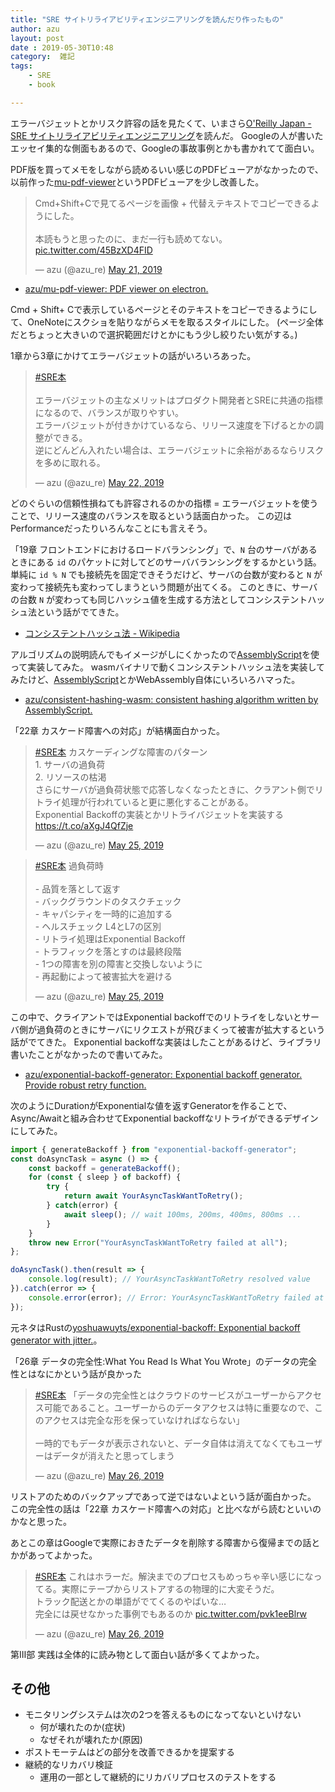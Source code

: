 ```yaml
---
title: "SRE サイトリライアビリティエンジニアリングを読んだり作ったもの"
author: azu
layout: post
date : 2019-05-30T10:48
category:  雑記
tags:
    - SRE
    - book

---
```


エラーバジェットとかリスク許容の話を見たくて、いまさら[O'Reilly Japan - SRE サイトリライアビリティエンジニアリング](https://www.oreilly.co.jp/books/9784873117911/)を読んだ。
Googleの人が書いたエッセイ集的な側面もあるので、Googleの事故事例とかも書かれてて面白い。

PDF版を買ってメモをしながら読めるいい感じのPDFビューアがなかったので、以前作った[mu-pdf-viewer](https://github.com/azu/mu-pdf-viewer)というPDFビューアを少し改善した。

<blockquote class="twitter-tweet" data-lang="en"><p lang="ja" dir="ltr">Cmd+Shift+Cで見てるページを画像 + 代替えテキストでコピーできるようにした。<br><br>本読もうと思ったのに、まだ一行も読めてない。 <a href="https://t.co/45BzXD4FID">pic.twitter.com/45BzXD4FID</a></p>&mdash; azu (@azu_re) <a href="https://twitter.com/azu_re/status/1130868966526558209?ref_src=twsrc%5Etfw">May 21, 2019</a></blockquote>
<script async src="https://platform.twitter.com/widgets.js" charset="utf-8"></script>

- [azu/mu-pdf-viewer: PDF viewer on electron.](https://github.com/azu/mu-pdf-viewer)

Cmd + Shift+ Cで表示しているページとそのテキストをコピーできるようにして、OneNoteにスクショを貼りながらメモを取るスタイルにした。
(ページ全体だとちょっと大きいので選択範囲だけとかにもう少し絞りたい気がする。)

1章から3章にかけてエラーバジェットの話がいろいろあった。

<blockquote class="twitter-tweet" data-lang="en"><p lang="ja" dir="ltr"><a href="https://twitter.com/hashtag/SRE%E6%9C%AC?src=hash&amp;ref_src=twsrc%5Etfw">#SRE本</a><br><br>エラーバジェットの主なメリットはプロダクト開発者とSREに共通の指標になるので、バランスが取りやすい。<br>エラーバジェットが付きかけているなら、リリース速度を下げるとかの調整ができる。<br>逆にどんどん入れたい場合は、エラーバジェットに余裕があるならリスクを多めに取れる。</p>&mdash; azu (@azu_re) <a href="https://twitter.com/azu_re/status/1131206022922555393?ref_src=twsrc%5Etfw">May 22, 2019</a></blockquote>
<script async src="https://platform.twitter.com/widgets.js" charset="utf-8"></script>

どのぐらいの信頼性損ねても許容されるのかの指標 = エラーバジェットを使うことで、リリース速度のバランスを取るという話面白かった。
この辺はPerformanceだったりいろんなことにも言えそう。

「19章 フロントエンドにおけるロードバランシング」で、`N` 台のサーバがあるときにある `id` のパケットに対してどのサーババランシングをするかという話。
単純に `id % N` でも接続先を固定できそうだけど、サーバの台数が変わると `N` が変わって接続先も変わってしまうという問題が出てくる。
このときに、サーバの台数 `N` が変わっても同じハッシュ値を生成する方法としてコンシステントハッシュ法という話がでてきた。

- [コンシステントハッシュ法 - Wikipedia](https://ja.wikipedia.org/wiki/%E3%82%B3%E3%83%B3%E3%82%B7%E3%82%B9%E3%83%86%E3%83%B3%E3%83%88%E3%83%8F%E3%83%83%E3%82%B7%E3%83%A5%E6%B3%95)

アルゴリズムの説明読んでもイメージがしにくかったので[AssemblyScript](https://github.com/AssemblyScript)を使って実装してみた。
wasmバイナリで動くコンシステントハッシュ法を実装してみたけど、[AssemblyScript](https://github.com/AssemblyScript)とかWebAssembly自体にいろいろハマった。

- [azu/consistent-hashing-wasm: consistent hashing algorithm written by AssemblyScript.](https://github.com/azu/consistent-hashing-wasm)

「22章 カスケード障害への対応」が結構面白かった。

<blockquote class="twitter-tweet" data-lang="en"><p lang="ja" dir="ltr"><a href="https://twitter.com/hashtag/SRE%E6%9C%AC?src=hash&amp;ref_src=twsrc%5Etfw">#SRE本</a> カスケーディングな障害のパターン<br>1. サーバの過負荷<br>2. リソースの枯渇<br>さらにサーバが過負荷状態で応答しなくなったときに、クラアント側でリトライ処理が行われていると更に悪化することがある。<br>Exponential  Backoffの実装とかリトライバジェットを実装する<a href="https://t.co/aXgJ4QfZje">https://t.co/aXgJ4QfZje</a></p>&mdash; azu (@azu_re) <a href="https://twitter.com/azu_re/status/1132275269920649216?ref_src=twsrc%5Etfw">May 25, 2019</a></blockquote>
<script async src="https://platform.twitter.com/widgets.js" charset="utf-8"></script>

<blockquote class="twitter-tweet" data-lang="en"><p lang="ja" dir="ltr"><a href="https://twitter.com/hashtag/SRE%E6%9C%AC?src=hash&amp;ref_src=twsrc%5Etfw">#SRE本</a> 過負荷時<br><br>- 品質を落として返す<br>- バックグラウンドのタスクチェック<br>- キャパシティを一時的に追加する<br>- ヘルスチェック L4とL7の区別<br>- リトライ処理はExponential  Backoff<br>- トラフィックを落とすのは最終段階<br>- 1つの障害を別の障害と交換しないように<br>- 再起動によって被害拡大を避ける</p>&mdash; azu (@azu_re) <a href="https://twitter.com/azu_re/status/1132280708209098753?ref_src=twsrc%5Etfw">May 25, 2019</a></blockquote>
<script async src="https://platform.twitter.com/widgets.js" charset="utf-8"></script>

この中で、クライアントではExponential backoffでのリトライをしないとサーバ側が過負荷のときにサーバにリクエストが飛びまくって被害が拡大するという話がでてきた。
Exponential backoffな実装はしたことがあるけど、ライブラリ書いたことがなかったので書いてみた。

- [azu/exponential-backoff-generator: Exponential backoff generator. Provide robust retry function.](https://github.com/azu/exponential-backoff-generator)

次のようにDurationがExponentialな値を返すGeneratorを作ることで、Async/Awaitと組み合わせてExponential backoffなリトライができるデザインにしてみた。

```js
import { generateBackoff } from "exponential-backoff-generator";
const doAsyncTask = async () => {
    const backoff = generateBackoff();
    for (const { sleep } of backoff) {
        try {
            return await YourAsyncTaskWantToRetry();
        } catch(error) {
            await sleep(); // wait 100ms, 200ms, 400ms, 800ms ...
        }
    }
    throw new Error("YourAsyncTaskWantToRetry failed at all");
};

doAsyncTask().then(result => {
    console.log(result); // YourAsyncTaskWantToRetry resolved value
}).catch(error => {
    console.error(error); // Error: YourAsyncTaskWantToRetry failed at all
});
```

元ネタはRustの[yoshuawuyts/exponential-backoff: Exponential backoff generator with jitter.](https://github.com/yoshuawuyts/exponential-backoff)。

「26章 データの完全性:What You Read Is What You Wrote」のデータの完全性とはなにかという話が良かった

<blockquote class="twitter-tweet" data-lang="en"><p lang="ja" dir="ltr"><a href="https://twitter.com/hashtag/SRE%E6%9C%AC?src=hash&amp;ref_src=twsrc%5Etfw">#SRE本</a> 「データの完全性とはクラウドのサービスがユーザーからアクセス可能であること。ユーザーからのデータアクセスは特に重要なので、このアクセスは完全な形を保っていなければならない」<br><br>一時的でもデータが表示されないと、データ自体は消えてなくてもユーザーはデータが消えたと思ってしまう</p>&mdash; azu (@azu_re) <a href="https://twitter.com/azu_re/status/1132517742026715137?ref_src=twsrc%5Etfw">May 26, 2019</a></blockquote>
<script async src="https://platform.twitter.com/widgets.js" charset="utf-8"></script>

リストアのためのバックアップであって逆ではないよという話が面白かった。
この完全性の話は「22章 カスケード障害への対応」と比べながら読むといいのかなと思った。

あとこの章はGoogleで実際におきたデータを削除する障害から復帰までの話とかがあってよかった。

<blockquote class="twitter-tweet" data-lang="en"><p lang="ja" dir="ltr"><a href="https://twitter.com/hashtag/SRE%E6%9C%AC?src=hash&amp;ref_src=twsrc%5Etfw">#SRE本</a> これはホラーだ。解決までのプロセスもめっちゃ辛い感じになってる。実際にテープからリストアするの物理的に大変そうだ。<br>トラック配送とかの単語がでてくるのやばいな…<br>完全には戻せなかった事例でもあるのか <a href="https://t.co/pvk1eeBlrw">pic.twitter.com/pvk1eeBlrw</a></p>&mdash; azu (@azu_re) <a href="https://twitter.com/azu_re/status/1132524475944120321?ref_src=twsrc%5Etfw">May 26, 2019</a></blockquote>
<script async src="https://platform.twitter.com/widgets.js" charset="utf-8"></script>

第Ⅲ部 実践は全体的に読み物として面白い話が多くてよかった。

## その他

- モニタリングシステムは次の2つを答えるものになってないといけない
    - 何が壊れたのか(症状)
    - なぜそれが壊れたか(原因)
- ポストモーテムはどの部分を改善できるかを提案する
- 継続的なリカバリ検証
    - 運用の一部として継続的にリカバリプロセスのテストをする
